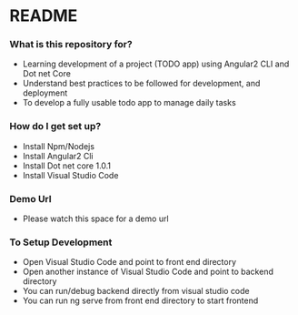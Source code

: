# README #


### What is this repository for? ###

* Learning development of a project (TODO app) using Angular2 CLI and Dot net Core
* Understand best practices to be followed for development, and deployment
* To develop a fully usable todo app to manage daily tasks 


### How do I get set up? ###

* Install Npm/Nodejs
* Install Angular2 Cli
* Install Dot net core 1.0.1
* Install Visual Studio Code

### Demo Url ###
* Please watch this space for a demo url

### To Setup Development ###
* Open Visual Studio Code and point to front end directory
* Open another instance of Visual Studio Code and point to backend directory
* You can run/debug backend directly from visual studio code
* You can run ng serve from front end directory to start frontend
